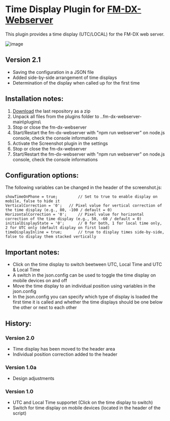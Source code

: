 # Time Display Plugin for [FM-DX-Webserver](https://github.com/NoobishSVK/fm-dx-webserver)

This plugin provides a time display (UTC/LOCAL) for the FM-DX web server.


![image](https://github.com/user-attachments/assets/8ed6968d-890c-4d4e-a9de-df070edfab9b)


## Version 2.1

- Saving the configuration in a JSON file
- Added side-by-side arrangement of time displays
- Determination of the display when called up for the first time

## Installation notes:

1. [Download](https://github.com/Highpoint2000/webserver-time/releases) the last repository as a zip
2. Unpack all files from the plugins folder to ..fm-dx-webserver-main\plugins\ 
3. Stop or close the fm-dx-webserver
4. Start/Restart the fm-dx-webserver with "npm run webserver" on node.js console, check the console informations
5. Activate the Screenshot plugin in the settings
6. Stop or close the fm-dx-webserver
7. Start/Restart the fm-dx-webserver with "npm run webserver" on node.js console, check the console informations

## Configuration options:

The following variables can be changed in the header of the screenshot.js:

    showTimeOnPhone = true;         // Set to true to enable display on mobile, false to hide it 
    VerticalCorrection = '0'; 	// Pixel value for vertical correction of the time display (e.g., 80, -100 / default = 0)
    HorizontalCorrection = '0'; 	// Pixel value for horizontal correction of the time display (e.g., 50, -60 / default = 0)
	initialDisplayState = '0';      // 0 for both, 1 for local time only, 2 for UTC only (default display on first load)
    timeDisplayInline = true;       // true to display times side-by-side, false to display them stacked vertically

## Important notes:

- Click on the time display to switch beetween UTC, Local Time and UTC & Local Time
- A switch in the json.config can be used to toggle the time display on mobile devices on and off
- Move the time display to an individual position using variables in the json.config
- In the json.config you can specify which type of display is loaded the first time it is called and whether the time displays should be one below the other or next to each other

## History:

### Version 2.0

- Time display has been moved to the header area
- Individual position correction added to the header

### Version 1.0a

- Design adjustments

### Version 1.0

- UTC and Local Time supportet (Click on the time display to switch)
- Switch for time display on mobile devices (located in the header of the script)

